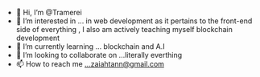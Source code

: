 - 👋 Hi, I’m @Tramerei
- 👀 I’m interested in ... in web development as it pertains to the front-end side of everything , I also am actively teaching myself blockchain development 
- 🌱 I’m currently learning ... blockchain and A.I
- 💞️ I’m looking to collaborate on ...literally everthing 
- 📫 How to reach me ...zaiahtann@gmail.com

<!---
Tramerei/Tramerei is a ✨ special ✨ repository because its `README.md` (this file) appears on your GitHub profile.
You can click the Preview link to take a look at your changes.
--->
